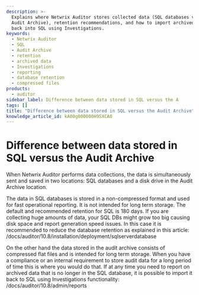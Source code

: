 ```yaml
---
description: >-
  Explains where Netwrix Auditor stores collected data (SQL databases vs. the
  Audit Archive), retention recommendations, and how to import archived data
  back into SQL using Investigations.
keywords:
  - Netwrix Auditor
  - SQL
  - Audit Archive
  - retention
  - archived data
  - Investigations
  - reporting
  - database retention
  - compressed files
products:
  - auditor
sidebar_label: Difference between data stored in SQL versus the A
tags: []
title: "Difference between data stored in SQL versus the Audit Archive"
knowledge_article_id: kA00g000000H9SXCA0
---
```


# Difference between data stored in SQL versus the Audit Archive

When Netwrix Auditor performs data collections, the data is simultaneously sent and saved in two locations: SQL databases and a disk drive in the Audit Archive location.

The data in SQL databases is stored in a non-compressed format and used for fast operational reporting. It is not intended for long term storage. The default and recommended retention for SQL is 180 days. If you are collecting huge amounts of data, your SQL DBs might grow too big causing disk space and report generation speed issues. In this case it is recommended to reduce the database retention as explained in this article: /docs/auditor/10.8/installation/deployment/sqlserverdatabase

On the other hand the data stored in the audit archive consists of compressed flat files and is intended for long term storage. When you have a compliance or an internal requirement to store audit data for a long period of time this is where you would do that. If at any time you need to report on archived data that is no longer in the SQL database, it is possible to import it back to SQL using Investigations functionality: /docs/auditor/10.8/admin/reports
